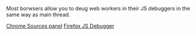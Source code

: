 Most borwsers allow you to deug web workers in their JS debuggers in the same way as main thread.

[Chrome Sources panel](https://developer.chrome.com/docs/devtools/javascript/sources/)
[Firefox JS Debugger](https://firefox-source-docs.mozilla.org/devtools-user/debugger/)